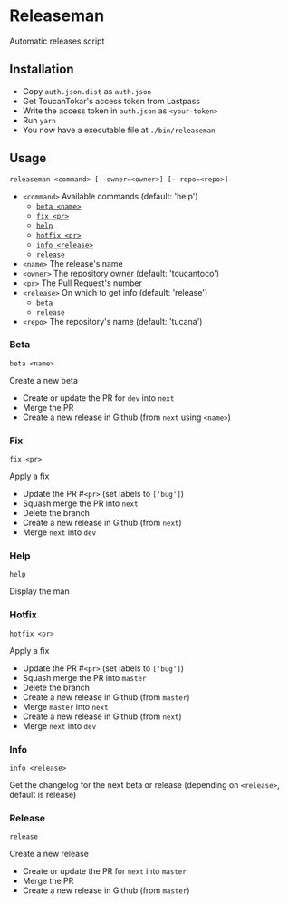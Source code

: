 # Releaseman
Automatic releases script

## Installation
- Copy `auth.json.dist` as `auth.json`
- Get ToucanTokar's access token from Lastpass
- Write the access token in `auth.json` as `<your-token>`
- Run `yarn`
- You now have a executable file at `./bin/releaseman`

## Usage
`releaseman <command> [--owner=<owner>] [--repo=<repo>]`

- `<command>` Available commands (default: 'help')
  - [`beta <name>`](#beta)
  - [`fix <pr>`](#fix)
  - [`help`](#help)
  - [`hotfix <pr>`](#hotfix)
  - [`info <release>`](#info)
  - [`release`](#release)
- `<name>` The release's name
- `<owner>` The repository owner (default: 'toucantoco')
- `<pr>` The Pull Request's number
- `<release>` On which to get info (default: 'release')
  - `beta`
  - `release`
- `<repo>` The repository's name (default: 'tucana')

### Beta
`beta <name>`

Create a new beta

- Create or update the PR for `dev` into `next`
- Merge the PR
- Create a new release in Github (from `next` using `<name>`)

### Fix
`fix <pr>`

Apply a fix

- Update the PR #`<pr>` (set labels to `['bug']`)
- Squash merge the PR into `next`
- Delete the branch
- Create a new release in Github (from `next`)
- Merge `next` into `dev`

### Help
`help`

Display the man

### Hotfix
`hotfix <pr>`

Apply a fix

- Update the PR #`<pr>` (set labels to `['bug']`)
- Squash merge the PR into `master`
- Delete the branch
- Create a new release in Github (from `master`)
- Merge `master` into `next`
- Create a new release in Github (from `next`)
- Merge `next` into `dev`

### Info
`info <release>`

Get the changelog for the next beta or release (depending on `<release>`, default is release)

### Release
`release`

Create a new release

- Create or update the PR for `next` into `master`
- Merge the PR
- Create a new release in Github (from `master`)
